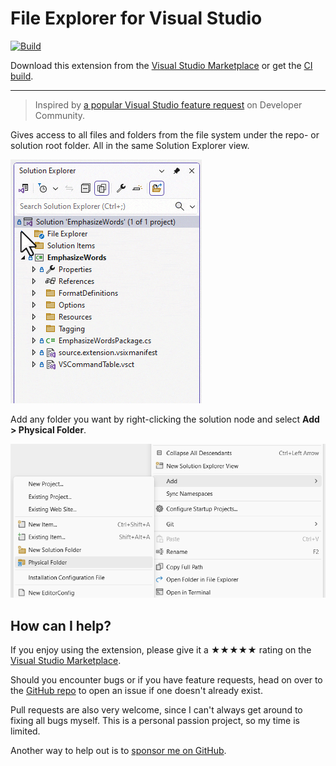 ﻿[marketplace]: https://marketplace.visualstudio.com/items?itemName=MadsKristensen.WorkflowBrowser
[vsixgallery]: http://vsixgallery.com/extension/WorkspaceFiles.e5308ac4-ca47-4992-945b-9b144a10c2d0/
[repo]:https://github.com/madskristensen/WorkspaceFiles

# File Explorer for Visual Studio

[![Build](https://github.com/madskristensen/WorkspaceFiles/actions/workflows/build.yaml/badge.svg)](https://github.com/madskristensen/WorkspaceFiles/actions/workflows/build.yaml)

Download this extension from the [Visual Studio Marketplace][marketplace]
or get the [CI build][vsixgallery].

----------------------------------------

> Inspired by [a popular Visual Studio feature request](https://developercommunity.visualstudio.com/t/Make-Solution-Folders-map-to-real-folder/358125?ftype=idea&stateGroup=active) on Developer Community.

Gives access to all files and folders from the file system under the repo- or solution root folder. All in the same Solution Explorer view.

![Animation](art/animation.gif) 

Add any folder you want by right-clicking the solution node and select **Add > Physical Folder**.

![Add Physical Folder](art/add-physical-folder.png)

## How can I help?
If you enjoy using the extension, please give it a ★★★★★ rating on the [Visual Studio Marketplace][marketplace].

Should you encounter bugs or if you have feature requests, head on over to the [GitHub repo][repo] to open an issue if one doesn't already exist.

Pull requests are also very welcome, since I can't always get around to fixing all bugs myself. This is a personal passion project, so my time is limited.

Another way to help out is to [sponsor me on GitHub](https://github.com/sponsors/madskristensen).